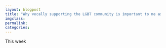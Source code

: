 ```yaml
---
layout: blogpost
title: "Why vocally supporting the LGBT community is important to me as a Christian"
imgclass:
permalink:
categories:
---
```


This week